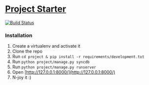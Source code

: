 [Project Starter](http://projectbooster.herokuapp.com/)
===============

[![Build Status](https://secure.travis-ci.org/ivanvpenchev/project-starter.png?branch=develop)](http://travis-ci.org/ivanvpenchev/project-starter)

### Installation
1. Create a virtualenv and activate it
2. Clone the repo
3. Run `cd project & pip install -r requirements/development.txt`
4. Run `python project/manage.py syncdb`
5. Run `python project/manage.py runserver`
6. Open [http://127.0.0.1:8000/](http://127.0.0.1:8000/)
7. N-joy it :)